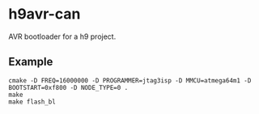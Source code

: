 # h9avr-can
AVR bootloader for a h9 project.

## Example
```
cmake -D FREQ=16000000 -D PROGRAMMER=jtag3isp -D MMCU=atmega64m1 -D BOOTSTART=0xf800 -D NODE_TYPE=0 .
make
make flash_bl
```
